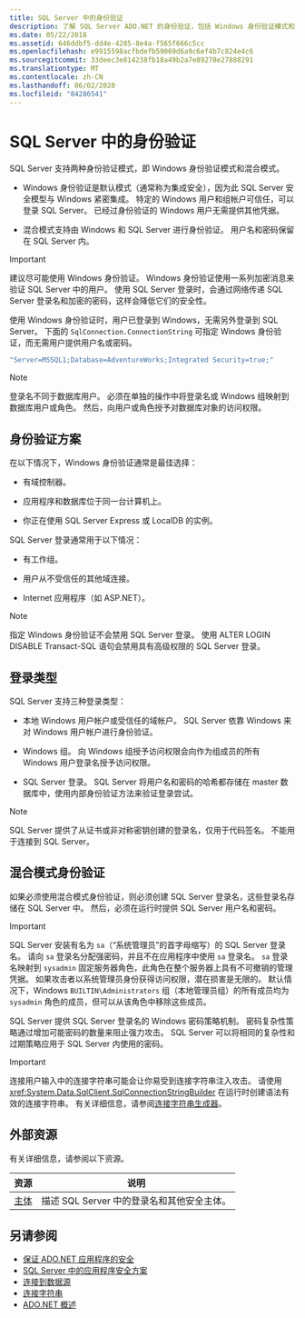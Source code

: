 ```yaml
---
title: SQL Server 中的身份验证
description: 了解 SQL Server ADO.NET 的身份验证，包括 Windows 身份验证模式和混合模式。
ms.date: 05/22/2018
ms.assetid: 646ddbf5-dd4e-4285-8e4a-f565f666c5cc
ms.openlocfilehash: e9915598acfbdefb59069d6a9c6ef4b7c824e4c6
ms.sourcegitcommit: 33deec3e814238fb18a49b2a7e89278e27888291
ms.translationtype: MT
ms.contentlocale: zh-CN
ms.lasthandoff: 06/02/2020
ms.locfileid: "84286541"
---
```

# <a name="authentication-in-sql-server"></a>SQL Server 中的身份验证
SQL Server 支持两种身份验证模式，即 Windows 身份验证模式和混合模式。  
  
- Windows 身份验证是默认模式（通常称为集成安全），因为此 SQL Server 安全模型与 Windows 紧密集成。 特定的 Windows 用户和组帐户可信任，可以登录 SQL Server。 已经过身份验证的 Windows 用户无需提供其他凭据。  
  
- 混合模式支持由 Windows 和 SQL Server 进行身份验证。 用户名和密码保留在 SQL Server 内。  
  
> [!IMPORTANT]
> 建议尽可能使用 Windows 身份验证。 Windows 身份验证使用一系列加密消息来验证 SQL Server 中的用户。 使用 SQL Server 登录时，会通过网络传递 SQL Server 登录名和加密的密码，这样会降低它们的安全性。  
  
 使用 Windows 身份验证时，用户已登录到 Windows，无需另外登录到 SQL Server。 下面的 `SqlConnection.ConnectionString` 可指定 Windows 身份验证，而无需用户提供用户名或密码。  
  
```csharp  
"Server=MSSQL1;Database=AdventureWorks;Integrated Security=true;"
```  
  
> [!NOTE]
> 登录名不同于数据库用户。 必须在单独的操作中将登录名或 Windows 组映射到数据库用户或角色。 然后，向用户或角色授予对数据库对象的访问权限。  
  
## <a name="authentication-scenarios"></a>身份验证方案  
 在以下情况下，Windows 身份验证通常是最佳选择：  
  
- 有域控制器。  
  
- 应用程序和数据库位于同一台计算机上。  
  
- 你正在使用 SQL Server Express 或 LocalDB 的实例。  
  
 SQL Server 登录通常用于以下情况：  
  
- 有工作组。  
  
- 用户从不受信任的其他域连接。  
  
- Internet 应用程序（如 ASP.NET）。  
  
> [!NOTE]
> 指定 Windows 身份验证不会禁用 SQL Server 登录。 使用 ALTER LOGIN DISABLE Transact-SQL 语句会禁用具有高级权限的 SQL Server 登录。  
  
## <a name="login-types"></a>登录类型  
 SQL Server 支持三种登录类型：  
  
- 本地 Windows 用户帐户或受信任的域帐户。 SQL Server 依靠 Windows 来对 Windows 用户帐户进行身份验证。  
  
- Windows 组。 向 Windows 组授予访问权限会向作为组成员的所有 Windows 用户登录名授予访问权限。  
  
- SQL Server 登录。 SQL Server 将用户名和密码的哈希都存储在 master 数据库中，使用内部身份验证方法来验证登录尝试。  
  
> [!NOTE]
> SQL Server 提供了从证书或非对称密钥创建的登录名，仅用于代码签名。 不能用于连接到 SQL Server。  
  
## <a name="mixed-mode-authentication"></a>混合模式身份验证  
 如果必须使用混合模式身份验证，则必须创建 SQL Server 登录名，这些登录名存储在 SQL Server 中。 然后，必须在运行时提供 SQL Server 用户名和密码。  
  
> [!IMPORTANT]
> SQL Server 安装有名为 `sa`（“系统管理员”的首字母缩写）的 SQL Server 登录名。 请向 `sa` 登录名分配强密码，并且不在应用程序中使用 `sa` 登录名。 `sa` 登录名映射到 `sysadmin` 固定服务器角色，此角色在整个服务器上具有不可撤销的管理凭据。 如果攻击者以系统管理员身份获得访问权限，潜在损害是无限的。 默认情况下，Windows `BUILTIN\Administrators` 组（本地管理员组）的所有成员均为 `sysadmin` 角色的成员，但可以从该角色中移除这些成员。  
  
 SQL Server 提供 SQL Server 登录名的 Windows 密码策略机制。 密码复杂性策略通过增加可能密码的数量来阻止强力攻击。 SQL Server 可以将相同的复杂性和过期策略应用于 SQL Server 内使用的密码。  
  
> [!IMPORTANT]
> 连接用户输入中的连接字符串可能会让你易受到连接字符串注入攻击。 请使用 <xref:System.Data.SqlClient.SqlConnectionStringBuilder> 在运行时创建语法有效的连接字符串。 有关详细信息，请参阅[连接字符串生成器](../connection-string-builders.md)。  
  
## <a name="external-resources"></a>外部资源  
 有关详细信息，请参阅以下资源。  
  
|资源|说明|  
|--------------|-----------------|  
|[主体](/sql/relational-databases/security/authentication-access/principals-database-engine)|描述 SQL Server 中的登录名和其他安全主体。|  
  
## <a name="see-also"></a>另请参阅

- [保证 ADO.NET 应用程序的安全](../securing-ado-net-applications.md)
- [SQL Server 中的应用程序安全方案](application-security-scenarios-in-sql-server.md)
- [连接到数据源](../connecting-to-a-data-source.md)
- [连接字符串](../connection-strings.md)
- [ADO.NET 概述](../ado-net-overview.md)
